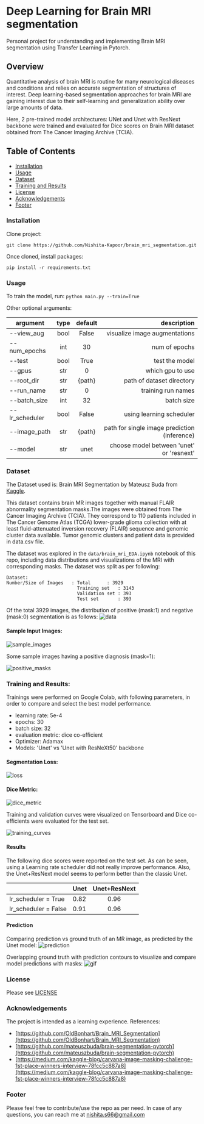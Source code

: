 # Deep Learning for Brain MRI segmentation 

Personal project for understanding and implementing Brain MRI segmentation 
using Transfer Learning in Pytorch. 

## Overview
Quantitative analysis of brain MRI is routine for many neurological diseases and conditions and relies on accurate
segmentation of structures of interest. Deep learning-based segmentation approaches for brain MRI are gaining interest 
due to their self-learning and generalization ability over large amounts of data.

Here, 2 pre-trained model architectures: UNet and Unet with ResNext backbone were trained and evaluated for Dice scores on 
Brain MRI dataset obtained from The Cancer Imaging Archive (TCIA).

## Table of Contents

- [Installation](#installation)  
- [Usage](#usage)  
- [Dataset](#dataset)    
- [Training and Results](#training-and-results)    
- [License](#license)
- [Acknowledgements](#acknowledgements)     
- [Footer](#footer)
      
### Installation
Clone project:
```
git clone https://github.com/Nishita-Kapoor/brain_mri_segmentation.git
```
Once cloned, install packages:
```
pip install -r requirements.txt
```
### Usage
To train the model, run:
```python main.py --train=True``` 

Other optional arguments:

|   argument    |  type    | default  |            description                          |
| ------------- |:--------:|:--------:| -----------------------------------------------:|
|  --view_aug   |   bool   |    False |       visualize image augmentations             |
|  --num_epochs |   int    |    30    |            num of epochs                        |
|  --test       |   bool   |   True   |            test the model                       |
|  --gpus       |   str    |    0     |           which gpu to use                      |
|  --root_dir   |   str    |  {path}  |           path of dataset directory             |
|  --run_name   |   str    |    0     |           training run names                    |
|  --batch_size |   int    |    32    |             batch size                          |
|--lr_scheduler |   bool   |    False |          using learning scheduler               |
|  --image_path |   str    |  {path}  | path for single image prediction (inference)    |
|  --model      |   str    |    unet  | choose model between 'unet' or 'resnext'        |


### Dataset
The Dataset used is: Brain MRI Segmentation by Mateusz Buda from [Kaggle](https://www.kaggle.com/mateuszbuda/lgg-mri-segmentation).

This dataset contains brain MR images together with manual FLAIR abnormality segmentation masks.The images were obtained
from The Cancer Imaging Archive (TCIA).
They correspond to 110 patients included in The Cancer Genome Atlas (TCGA) lower-grade glioma collection with
at least fluid-attenuated inversion recovery (FLAIR) sequence and genomic cluster data available.
Tumor genomic clusters and patient data is provided in data.csv file.

The dataset was explored in the ```data/brain_mri_EDA.ipynb``` notebook of this repo, including
data distributions and visualizations of the MRI with corresponding masks. The dataset was split as per following:

```
Dataset:
Number/Size of Images   : Total      : 3929
                          Training set   : 3143 
                          Validation set : 393 
                          Test set       : 393  
```
Of the total 3929 images, the distribution of positive (mask:1) and negative (mask:0) segmentation is as follows:
![data](images/data_distribution.png)


#### Sample Input Images:

![sample_images](images/sample_images.png)


Some sample images having a positive diagnosis (mask=1):

![positive_masks](images/positive_masks.png)


### Training and Results: 

Trainings were performed on Google Colab, with following parameters, in order to compare and select the
best model performance.
- learning rate: 5e-4
- epochs: 30
- batch size: 32
- evaluation metric: dice co-efficient
- Optimizer: Adamax
- Models: 'Unet' vs 'Unet with ResNeXt50' backbone

#### Segmentation Loss: 

![loss](images/loss.png)

#### Dice Metric:

![dice_metric](images/dice_metric.png)


Training and validation curves were visualized on Tensorboard and Dice co-efficients were evaluated
for the test set.

![training_curves](images/training_curves.png)

#### Results

The following dice scores were reported on the test set. As can be seen, using a Learning rate scheduler
did not really improve performance. Also, the Unet+ResNext model seems to perform better than the classic Unet.

  
|                       |   Unet  | Unet+ResNext| 
| --------------------- |:--------|:-----------:|
| lr_scheduler = True   | 0.82    |   0.96      |  
| lr_scheduler = False  | 0.91    |   0.96      |  


#### Prediction
Comparing prediction vs ground truth of an MR image, as predicted by the Unet model:
![prediction](images/prediction.png)


Overlapping ground truth with prediction contours to visualize and compare model predictions with masks:
![gif](images/predictions.gif)


### License
Please see [LICENSE](./LICENSE)
    
### Acknowledgements
The project is intended as a learning experience. 
References:
- [https://github.com/OldBonhart/Brain_MRI_Segmentation](https://github.com/OldBonhart/Brain_MRI_Segmentation)
- [https://github.com/mateuszbuda/brain-segmentation-pytorch](https://github.com/mateuszbuda/brain-segmentation-pytorch)
- [https://medium.com/kaggle-blog/carvana-image-masking-challenge-1st-place-winners-interview-78fcc5c887a8](https://medium.com/kaggle-blog/carvana-image-masking-challenge-1st-place-winners-interview-78fcc5c887a8)

### Footer
Please feel free to contribute/use the repo as per need. In case of any questions,
you can reach me at <nishita.s66@gmail.com>